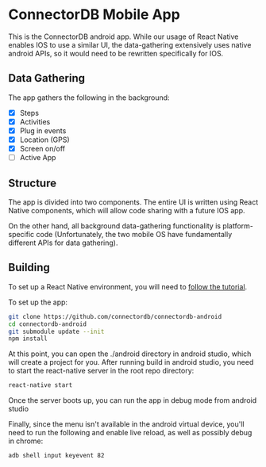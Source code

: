 # ConnectorDB Mobile App

This is the ConnectorDB android app. While our usage of React Native enables IOS to use a similar UI, the data-gathering extensively uses native android APIs, so it would need to be rewritten specifically for IOS.

## Data Gathering

The app gathers the following in the background:

- [x] Steps
- [x] Activities
- [x] Plug in events
- [x] Location (GPS)
- [x] Screen on/off
- [ ] Active App

## Structure

The app is divided into two components. The entire UI is written using React Native components,
which will allow code sharing with a future IOS app.

On the other hand, all background data-gathering functionality is platform-specific code
(Unfortunately, the two mobile OS have fundamentally different APIs for data gathering).

## Building

To set up a React Native environment, you will need to [follow the tutorial](https://facebook.github.io/react-native/docs/tutorial.html).

To set up the app:

```bash
git clone https://github.com/connectordb/connectordb-android
cd connectordb-android
git submodule update --init
npm install
```

At this point, you can open the ./android directory in android studio, which will create a project for you. After running build in android studio, you need to start the react-native server in the root repo directory:

```bash
react-native start
```

Once the server boots up, you can run the app in debug mode from android studio


Finally, since the menu isn't available in the android virtual device, you'll need to run the following and enable live reload, as well as possibly debug in chrome:

```
adb shell input keyevent 82
```
